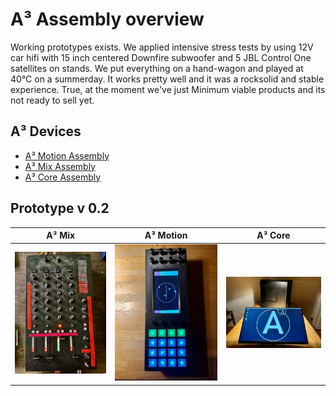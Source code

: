 # A³ Assembly overview
Working prototypes exists. We applied intensive stress tests by using 12V car hifi with 15 inch centered Downfire subwoofer and 5 JBL Control One satellites on stands. We put everything on a hand-wagon and played at 40°C on a summerday. It works pretty well and it was a rocksolid and stable experience.
True, at the moment we've just Minimum viable products and its not ready to sell yet.

## A³ Devices
- [A³ Motion Assembly](https://doc.a3-audio.com/assembly/moc.html)
- [A³ Mix Assembly](https://doc.a3-audio.com/assembly/mic.html)
- [A³ Core Assembly](https://doc.a3-audio.com/assembly/core.html)

## Prototype v 0.2
| A³ Mix | A³ Motion | A³ Core |
| ----------- | ----------- | ----------- |
| ![](pics_assembly/v02/a3mix_v02_displays.jpg) | ![](pics_assembly/v02/a3motion_v02_action.jpg) | ![](pics_assembly/v02/a3core_v02_logo.jpg) |

